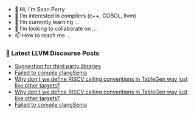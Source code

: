 - 👋 Hi, I’m Sean Perry
- 👀 I’m interested in compilers (c++, COBOL, llvm)
- 🌱 I’m currently learning ...
- 💞️ I’m looking to collaborate on ...
- 📫 How to reach me ...

<!---
s66perry/s66perry is a ✨ special ✨ repository because its `README.md` (this file) appears on your GitHub profile.
You can click the Preview link to take a look at your changes.
--->
### 📕 Latest LLVM Discourse Posts

<!-- DISCOURSE-LLVM:START -->
- [Suggestion for third party libraries](https://discourse.llvm.org/t/suggestion-for-third-party-libraries/72585#post_1)
- [Failed to compile clangSema](https://discourse.llvm.org/t/failed-to-compile-clangsema/72556#post_8)
- [Why don&#39;t we define RISCV calling conventions in TableGen way just like other targets?](https://discourse.llvm.org/t/why-dont-we-define-riscv-calling-conventions-in-tablegen-way-just-like-other-targets/72545#post_12)
- [Why don&#39;t we define RISCV calling conventions in TableGen way just like other targets?](https://discourse.llvm.org/t/why-dont-we-define-riscv-calling-conventions-in-tablegen-way-just-like-other-targets/72545#post_11)
- [Failed to compile clangSema](https://discourse.llvm.org/t/failed-to-compile-clangsema/72556#post_7)
<!-- DISCOURSE-LLVM:END -->
